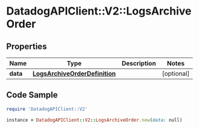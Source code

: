 # DatadogAPIClient::V2::LogsArchiveOrder

## Properties

Name | Type | Description | Notes
------------ | ------------- | ------------- | -------------
**data** | [**LogsArchiveOrderDefinition**](LogsArchiveOrderDefinition.md) |  | [optional] 

## Code Sample

```ruby
require 'DatadogAPIClient::V2'

instance = DatadogAPIClient::V2::LogsArchiveOrder.new(data: null)
```


